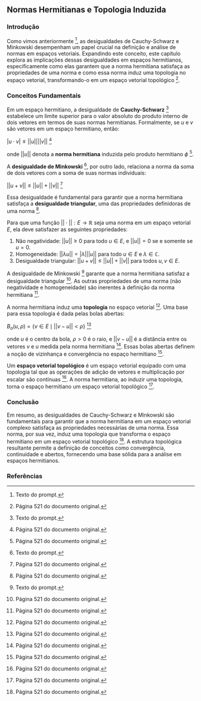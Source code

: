 ## Normas Hermitianas e Topologia Induzida

### Introdução
Como vimos anteriormente [^519], as desigualdades de Cauchy-Schwarz e Minkowski desempenham um papel crucial na definição e análise de normas em espaços vetoriais. Expandindo este conceito, este capítulo explora as implicações dessas desigualdades em espaços hermitianos, especificamente como elas garantem que a norma hermitiana satisfaça as propriedades de uma norma e como essa norma induz uma topologia no espaço vetorial, transformando-o em um espaço vetorial topológico [^521].

### Conceitos Fundamentais
Em um espaço hermitiano, a desigualdade de **Cauchy-Schwarz** [^519] estabelece um limite superior para o valor absoluto do produto interno de dois vetores em termos de suas normas hermitianas. Formalmente, se *u* e *v* são vetores em um espaço hermitiano, então:

$|u \cdot v| \leq ||u|| ||v||$ [^521]

onde $||u||$ denota a **norma hermitiana** induzida pelo produto hermitiano $\phi$ [^521].

A **desigualdade de Minkowski** [^519], por outro lado, relaciona a norma da soma de dois vetores com a soma de suas normas individuais:

$||u + v|| \leq ||u|| + ||v||$ [^521]

Essa desigualdade é fundamental para garantir que a norma hermitiana satisfaça a **desigualdade triangular**, uma das propriedades definidoras de uma norma [^521].

Para que uma função $|| \cdot ||: E \rightarrow \mathbb{R}$ seja uma norma em um espaço vetorial $E$, ela deve satisfazer as seguintes propriedades:
1.  Não negatividade: $||u|| \geq 0$ para todo $u \in E$, e $||u|| = 0$ se e somente se $u = 0$.
2.  Homogeneidade: $||\lambda u|| = |\lambda| ||u||$ para todo $u \in E$ e $\lambda \in \mathbb{C}$.
3.  Desigualdade triangular: $||u + v|| \leq ||u|| + ||v||$ para todos $u, v \in E$.

A desigualdade de Minkowski [^519] garante que a norma hermitiana satisfaz a desigualdade triangular [^521]. As outras propriedades de uma norma (não negatividade e homogeneidade) são inerentes à definição da norma hermitiana [^521].

A norma hermitiana induz uma **topologia** no espaço vetorial [^521]. Uma base para essa topologia é dada pelas bolas abertas:

$B_o(u, \rho) = \{v \in E \mid ||v - u|| < \rho\}$ [^521]

onde *u* é o centro da bola, $\rho > 0$ é o raio, e $||v - u||$ é a distância entre os vetores *v* e *u* medida pela norma hermitiana [^521]. Essas bolas abertas definem a noção de vizinhança e convergência no espaço hermitiano [^521].

Um **espaço vetorial topológico** é um espaço vetorial equipado com uma topologia tal que as operações de adição de vetores e multiplicação por escalar são contínuas [^521]. A norma hermitiana, ao induzir uma topologia, torna o espaço hermitiano um espaço vetorial topológico [^521].

### Conclusão
Em resumo, as desigualdades de Cauchy-Schwarz e Minkowski são fundamentais para garantir que a norma hermitiana em um espaço vetorial complexo satisfaça as propriedades necessárias de uma norma. Essa norma, por sua vez, induz uma topologia que transforma o espaço hermitiano em um espaço vetorial topológico [^521]. A estrutura topológica resultante permite a definição de conceitos como convergência, continuidade e abertos, fornecendo uma base sólida para a análise em espaços hermitianos.

### Referências
[^519]: Texto do prompt.
[^521]: Página 521 do documento original.

<!-- END -->